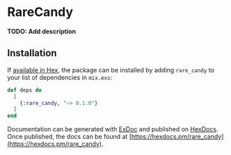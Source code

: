 # RareCandy

**TODO: Add description**

## Installation

If [available in Hex](https://hex.pm/docs/publish), the package can be installed
by adding `rare_candy` to your list of dependencies in `mix.exs`:

```elixir
def deps do
  [
    {:rare_candy, "~> 0.1.0"}
  ]
end
```

Documentation can be generated with [ExDoc](https://github.com/elixir-lang/ex_doc)
and published on [HexDocs](https://hexdocs.pm). Once published, the docs can
be found at [https://hexdocs.pm/rare_candy](https://hexdocs.pm/rare_candy).

